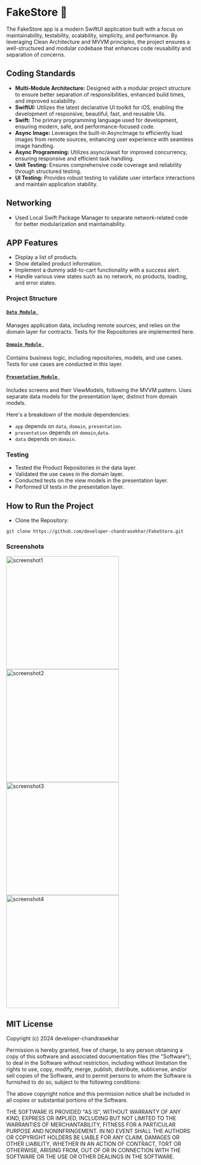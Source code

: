 # FakeStore 📱
The FakeStore app is a modern SwiftUI application built with a focus on maintainability, testability, scalability, simplicity, and performance. By leveraging Clean Architecture and MVVM principles, the project ensures a well-structured and modular codebase that enhances code reusability and separation of concerns.
## Coding Standards
- **Multi-Module Architecture:** Designed with a modular project structure to ensure better separation of responsibilities, enhanced build times, and improved scalability.
- **SwiftUI:** Utilizes the latest declarative UI toolkit for iOS, enabling the development of responsive, beautiful, fast, and reusable UIs.
- **Swift:** The primary programming language used for development, ensuring modern, safe, and performance-focused code.
- **Async Image:** Leverages the built-in AsyncImage to efficiently load images from remote sources, enhancing user experience with seamless image handling.
- **Async Programming:** Utilizes async/await for improved concurrency, ensuring responsive and efficient task handling.
- **Unit Testing:** Ensures comprehensive code coverage and reliability through structured testing.
- **UI Testing:** Provides robust testing to validate user interface interactions and maintain application stability.
## Networking
- Used Local Swift Package Manager to separate network-related code for better modularization and maintainability.
## APP Features
- Display a list of products.
- Show detailed product information.
- Implement a dummy add-to-cart functionality with a success alert.
- Handle various view states such as no network, no products, loading, and error states.
### Project Structure

#### [`Data Module `](/FakeStore/FakeStore/Data)

Manages application data, including remote sources, and relies on the domain layer for contracts. Tests for the Repositories are implemented here.

#### [`Domain Module `](FakeStore/FakeStore/Domain)

Contains business logic, including repositories, models, and use cases. Tests for use cases are conducted in this layer.

#### [`Presentation Module `](FakeStore/FakeStore/Presentation)

Includes screens and their ViewModels, following the MVVM pattern. Uses separate data models for the presentation layer, distinct from domain models.

Here's a breakdown of the module dependencies:
- `app` depends on `data`, `domain`, `presentation`.
- `presentation` depends on `domain`,`data`.
- `data` depends on `domain`.

### Testing
- Tested the Product Repositories in the data layer.
- Validated the use cases in the domain layer.
- Conducted tests on the view models in the presentation layer.
- Performed UI tests in the presentation layer.

## How to Run the Project

- Clone the Repository:
```
git clone https://github.com/developer-chandrasekhar/FakeStore.git
```
### Screenshots
<p>
  <img alt="screenshot1" src="https://github.com/developer-chandrasekhar/develop-sample-images/blob/main/fakeStore_1.png?raw=true" width="300"> 
  <img alt="screenshot2" src="https://github.com/developer-chandrasekhar/develop-sample-images/blob/main/FakeStore_2.png?raw=true" width="300"><br>
  <img alt="screenshot3" src="https://github.com/developer-chandrasekhar/develop-sample-images/blob/main/FakeStore_3.png?raw=true" width="300">
  <img alt="screenshot4" src="https://github.com/developer-chandrasekhar/develop-sample-images/blob/main/FakeStore_4.png?raw=true" width="300">
</p> 

## MIT License

Copyright (c) 2024 developer-chandrasekhar

Permission is hereby granted, free of charge, to any person obtaining a copy
of this software and associated documentation files (the "Software"), to deal
in the Software without restriction, including without limitation the rights
to use, copy, modify, merge, publish, distribute, sublicense, and/or sell
copies of the Software, and to permit persons to whom the Software is
furnished to do so, subject to the following conditions:

The above copyright notice and this permission notice shall be included in all
copies or substantial portions of the Software.

THE SOFTWARE IS PROVIDED "AS IS", WITHOUT WARRANTY OF ANY KIND, EXPRESS OR
IMPLIED, INCLUDING BUT NOT LIMITED TO THE WARRANTIES OF MERCHANTABILITY,
FITNESS FOR A PARTICULAR PURPOSE AND NONINFRINGEMENT. IN NO EVENT SHALL THE
AUTHORS OR COPYRIGHT HOLDERS BE LIABLE FOR ANY CLAIM, DAMAGES OR OTHER
LIABILITY, WHETHER IN AN ACTION OF CONTRACT, TORT OR OTHERWISE, ARISING FROM,
OUT OF OR IN CONNECTION WITH THE SOFTWARE OR THE USE OR OTHER DEALINGS IN THE
SOFTWARE.

